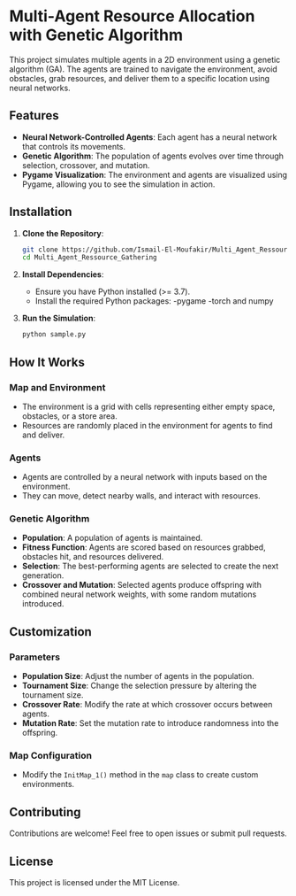 # Multi-Agent Resource Allocation with Genetic Algorithm

This project simulates multiple agents in a 2D environment using a genetic algorithm (GA). The agents are trained to navigate the environment, avoid obstacles, grab resources, and deliver them to a specific location using neural networks.

## Features

- **Neural Network-Controlled Agents**: Each agent has a neural network that controls its movements.
- **Genetic Algorithm**: The population of agents evolves over time through selection, crossover, and mutation.
- **Pygame Visualization**: The environment and agents are visualized using Pygame, allowing you to see the simulation in action.

## Installation

1. **Clone the Repository**:
    ```bash
    git clone https://github.com/Ismail-El-Moufakir/Multi_Agent_Ressource_Gathering.git
    cd Multi_Agent_Ressource_Gathering
    ```

2. **Install Dependencies**:
    - Ensure you have Python installed (>= 3.7).
    - Install the required Python packages:
        -pygame
        -torch and numpy

3. **Run the Simulation**:
    ```bash
    python sample.py
    ```

## How It Works

### Map and Environment
- The environment is a grid with cells representing either empty space, obstacles, or a store area.
- Resources are randomly placed in the environment for agents to find and deliver.

### Agents
- Agents are controlled by a neural network with inputs based on the environment.
- They can move, detect nearby walls, and interact with resources.

### Genetic Algorithm
- **Population**: A population of agents is maintained.
- **Fitness Function**: Agents are scored based on resources grabbed, obstacles hit, and resources delivered.
- **Selection**: The best-performing agents are selected to create the next generation.
- **Crossover and Mutation**: Selected agents produce offspring with combined neural network weights, with some random mutations introduced.

## Customization

### Parameters
- **Population Size**: Adjust the number of agents in the population.
- **Tournament Size**: Change the selection pressure by altering the tournament size.
- **Crossover Rate**: Modify the rate at which crossover occurs between agents.
- **Mutation Rate**: Set the mutation rate to introduce randomness into the offspring.

### Map Configuration
- Modify the `InitMap_1()` method in the `map` class to create custom environments.

## Contributing

Contributions are welcome! Feel free to open issues or submit pull requests.

## License

This project is licensed under the MIT License.

